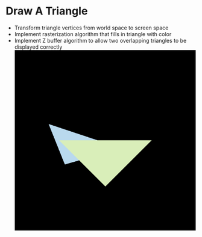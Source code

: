 # Draw A Triangle
- Transform triangle vertices from world space to screen space
- Implement rasterization algorithm that fills in triangle with color
- Implement Z buffer algorithm to allow two overlapping triangles to be displayed correctly
![sample output](https://github.com/SiqiHuang18/Games101/blob/main/Draw%20A%20Triangle/output.png)
